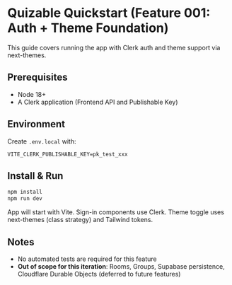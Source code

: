 # Quizable Quickstart (Feature 001: Auth + Theme Foundation)

This guide covers running the app with Clerk auth and theme support via next-themes.

## Prerequisites
- Node 18+
- A Clerk application (Frontend API and Publishable Key)

## Environment
Create `.env.local` with:

```env
VITE_CLERK_PUBLISHABLE_KEY=pk_test_xxx
```

## Install & Run

```bash
npm install
npm run dev
```

App will start with Vite. Sign-in components use Clerk. Theme toggle uses next-themes (class strategy) and Tailwind tokens.

## Notes
- No automated tests are required for this feature
- **Out of scope for this iteration**: Rooms, Groups, Supabase persistence, Cloudflare Durable Objects (deferred to future features)
